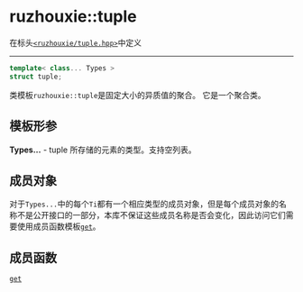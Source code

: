 # ruzhouxie::**tuple**
在标头[`<ruzhouxie/tuple.hpp>`](../tuple.md)中定义
***
```cpp
template< class... Types >
struct tuple;
```
类模板`ruzhouxie::tuple`是固定大小的异质值的聚合。  它是一个聚合类。
## 模板形参
**Types...**    -  tuple 所存储的元素的类型。支持空列表。
## 成员对象
对于`Types...`中的每个`Ti`都有一个相应类型的成员对象，但是每个成员对象的名称不是公开接口的一部分，本库不保证这些成员名称是否会变化，因此访问它们需要使用成员函数模板[`get`](tuple/get.md)。

## 成员函数
[`get`](tuple/get.md)